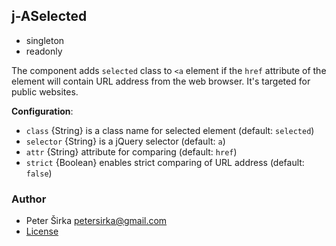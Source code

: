## j-ASelected

- singleton
- readonly

The component adds `selected` class to `<a` element if the `href` attribute of the element will contain URL address from the web browser. It's targeted for public websites.

__Configuration__:

- `class` {String} is a class name for selected element (default: `selected`)
- `selector` {String} is a jQuery selector (default: `a`)
- `attr` {String} attribute for comparing (default: `href`)
- `strict` {Boolean} enables strict comparing of URL address (default: `false`)

### Author

- Peter Širka <petersirka@gmail.com>
- [License](https://www.totaljs.com/license/)